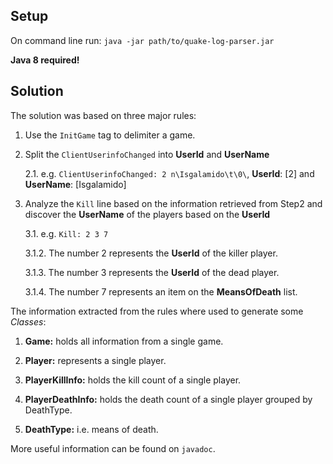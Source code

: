 Setup
----------------------------------------------------------
On command line run: `java -jar path/to/quake-log-parser.jar`

**Java 8 required!**


Solution
----------------------------------------------------------
The solution was based on three major rules:

1. Use the `InitGame` tag to delimiter a game.

2. Split the `ClientUserinfoChanged` into **UserId** and **UserName**
		
    2.1. e.g. `ClientUserinfoChanged: 2 n\Isgalamido\t\0\`, **UserId**: [2] and **UserName**: [Isgalamido]

3. Analyze the `Kill` line based on the information retrieved from Step2 and discover the **UserName** of the players based on the **UserId**
		
    3.1. e.g. `Kill: 2 3 7`

    3.1.2. The number 2 represents the **UserId** of the killer player.
				
    3.1.3. The number 3 represents the **UserId** of the dead player.
				
    3.1.4. The number 7 represents an item on the  **MeansOfDeath** list.
				
The information extracted from the rules where used to generate some *Classes*:		
		
1. **Game:** holds all information from a single game.

2. **Player:** represents a single player.

3. **PlayerKillInfo:** holds the kill count of a single player.

4. **PlayerDeathInfo:** holds the death count of a single player grouped by DeathType.

5. **DeathType:** i.e. means of death.

More useful information can be found on `javadoc`.